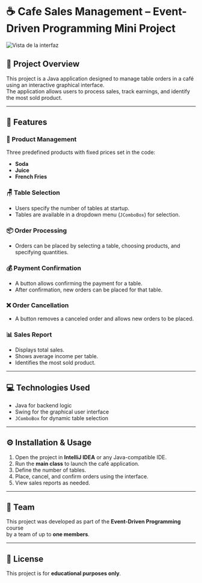 # ☕ Cafe Sales Management – Event-Driven Programming Mini Project

![Vista de la interfaz](src/cafeteria.png)

## 📝 Project Overview

This project is a Java application designed to manage table orders in a café using an interactive graphical interface.  
The application allows users to process sales, track earnings, and identify the most sold product.

---

## 🚀 Features

### 🛒 Product Management  
Three predefined products with fixed prices set in the code:  
- **Soda**  
- **Juice**  
- **French Fries**

### 🪑 Table Selection  
- Users specify the number of tables at startup.  
- Tables are available in a dropdown menu (`JComboBox`) for selection.

### 📦 Order Processing  
- Orders can be placed by selecting a table, choosing products, and specifying quantities.

### 💰 Payment Confirmation  
- A button allows confirming the payment for a table.  
- After confirmation, new orders can be placed for that table.

### ❌ Order Cancellation  
- A button removes a canceled order and allows new orders to be placed.

### 📊 Sales Report  
- Displays total sales.  
- Shows average income per table.  
- Identifies the most sold product.

---

## 💻 Technologies Used

- Java for backend logic  
- Swing for the graphical user interface  
- `JComboBox` for dynamic table selection

---

## ⚙️ Installation & Usage

1. Open the project in **IntelliJ IDEA** or any Java-compatible IDE.  
2. Run the **main class** to launch the café application.  
3. Define the number of tables.  
4. Place, cancel, and confirm orders using the interface.  
5. View sales reports as needed.

---

## 👥 Team

This project was developed as part of the **Event-Driven Programming** course  
by a team of up to **one members**.

---

## 📄 License

This project is for **educational purposes only**.

